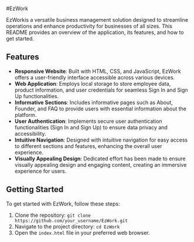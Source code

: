 #EzWork

EzWorkis a versatile business management solution designed to streamline operations and enhance productivity for businesses of all sizes. This README provides an overview of the application, its features, and how to get started.

## Features

- **Responsive Website**: Built with HTML, CSS, and JavaScript, EzWork offers a user-friendly interface accessible across various devices.
- **Web Application**: Employs local storage to store employee data, product information, and user credentials for seamless Sign In and Sign Up functionalities.
- **Informative Sections**: Includes informative pages such as About, Founder, and FAQ to provide users with essential information about the platform.
- **User Authentication**: Implements secure user authentication functionalities (Sign In and Sign Up) to ensure data privacy and accessibility.
- **Intuitive Navigation**: Designed with intuitive navigation for easy access to different sections and features, enhancing the overall user experience.
- **Visually Appealing Design**: Dedicated effort has been made to ensure visually appealing design and engaging content, creating an immersive experience for users.

## Getting Started

To get started with EzWork, follow these steps:

1. Clone the repository: `git clone https://github.com/your_username/EzWork.git`
2. Navigate to the project directory: `cd EzWork`
3. Open the `index.html` file in your preferred web browser.
 
